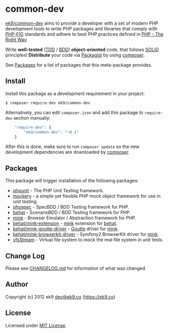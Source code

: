 common-dev
==========

[ek9/common-dev][0] aims to provide a developer with a set of modern PHP
development tools to write PHP packages and libraries that comply with
[PHP-FIG][1] standards and adhere to best PHP practices defined in [PHP - The
Right Way][2].

Write **well-tested** ([TDD][6] / [BDD][7]) **object-oriented** code, that
follows [SOLID][3] principles! **Distribute** your code via [Packagist][4] by using [composer][5].

See [Packages](#Packages) for a list of packages that this meta-package
provides.

## Install

Install this package as a development requirement in your project:

    $ composer require-dev ek9/common-dev

Alternatively, you can edit `composer.json` and add this package to
`require-dev` section manually:

```js
    "require-dev": {
        "ek9/common-dev": "~0.1"
    }
```

After this is done, make sure to run `composer update` so the new development
dependencies are downloaded by [composer][5].

## Packages

This package will trigger installation of the following packages:

- [phpunit][100] - The PHP Unit Testing framework.
- [mockery][200] - a simple yet flexible PHP mock object framework for use in
  unit testing.
- [phpspec][110] - SpecBDD / BDD Testing framework for PHP.
- [behat][120] - ScenarioBDD / BDD Testing framework for PHP.
- [mink][130] - Browser Emulator / Abstraction framework for PHP.
- [behat/mink-extension][121] - [mink][130] extension for [behat][120].
- [behat/mink-goutte-driver][123] - [Goutte][140] driver for [mink][130].
- [behat/mink-browserkit-driver][125] - Symfony2 BrowserKit driver for
  [mink][130].
- [vfsStream][300] - Virtual file system to mock the real file system in unit
  tests.

## Change Log

Please see [CHANGELOG.md](CHANGELOG.md) for information of what was changed.

## Author

Copyright (c) 2012 ek9 <dev@ek9.co> (https://ek9.co)

## License

Licensed under [MIT License](LICENSE).

[0]: https://packagist.org/packages/ek9/common-dev
[1]: https://github.com/php-fig/fig-standards
[2]: http://www.phptherightway.com
[3]: https://en.wikipedia.org/wiki/SOLID_(object-oriented_design)
[4]: https://packagist.org
[5]: https://getcomposer.org
[6]: https://en.wikipedia.org/wiki/Test-driven_development
[7]: https://en.wikipedia.org/wiki/Behavior-driven_development

[100]: https://phpunit.de
[110]: http://www.phpspec.net
[120]: http://behat.org
[121]: http://extensions.behat.org/mink
[123]: https://github.com/minkphp/MinkGoutteDriver
[125]: https://github.com/minkphp/MinkBrowserKitDriver
[130]: http://mink.behat.org
[140]: https://github.com/FriendsOfPHP/Goutte
[200]: https://github.com/padraic/mockery
[300]: https://github.com/mikey179/vfsStream
